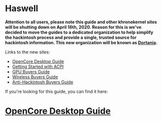 # Haswell

**Attention to all users, please note this guide and other khronokernel sites will be shutting down on April 16th, 2020. Reason for this is we've decided to move the guides to a dedicated organization to help simplify the hackintosh process and provide a single, trusted source for hackintosh information. This new organization will be known as [Dortania](https://github.com/dortania).**

Links to the new sites:

* [OpenCore Desktop Guide](https://dortania.github.io/OpenCore-Desktop-Guide/)
* [Getting Started with ACPI](https://dortania.github.io/Getting-Started-With-ACPI/)
* [GPU Buyers Guide](https://dortania.github.io/GPU-Buyers-Guide/)
* [Wireless Buyers Guide](https://dortania.github.io/Wireless-Buyers-Guide/)
* [Anti-Hackintosh Buyers Guide](https://dortania.github.io/Anti-Hackintosh-Buyers-Guide/)


If you're looking for this guide, you can find it here:

# [OpenCore Desktop Guide](https://dortania.github.io/OpenCore-Desktop-Guide/)
